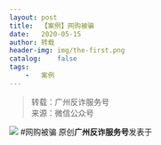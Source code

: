 ```yaml
---
layout:	post
title:	【案例】网购被骗
date:	2020-05-15
author:	转载
header-img:	img/the-first.png
catalog:	false
tags:
	-	案例
---
```


<blockquote><p>转载：广州反诈服务号<br>
来源：微信公众号</p></blockquote>

![]({{site.baseurl}}/postimg/7F37aSO3cxmG5LWe9NI4ORZH8icf1FVy4fenN3wg08DpudUPs3vpY60ibkXrlDkgicBKBD9FgHiahsaMZWgy2rT6xw.jpeg)
#网购被骗
原创**广州反诈服务号**发表于
